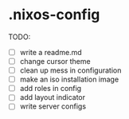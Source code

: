 # .nixos-config

TODO:
- [ ] write a readme.md
- [ ] change cursor theme
- [ ] clean up mess in configuration
- [ ] make an iso installation image
- [ ] add roles in config
- [ ] add layout indicator
- [ ] write server configs

```
